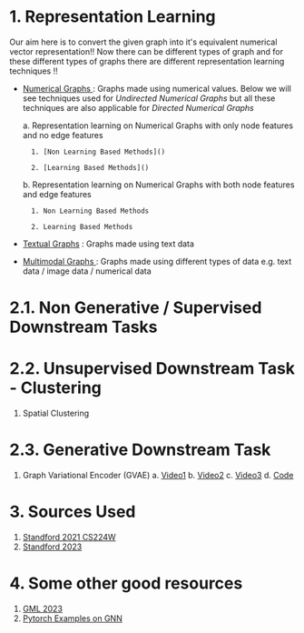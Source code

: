 # 1. Representation Learning
Our aim here is to convert the given graph into it's equivalent numerical vector representation!! Now there can be different types of graph and for these different types of graphs there are different representation learning techniques !!

- <ins> Numerical Graphs </ins> :
  Graphs made using numerical values. Below we will see techniques used for *Undirected Numerical Graphs* but all these techniques are also applicable for *Directed Numerical Graphs*
  
    a. Representation learning on Numerical Graphs with only node features and no edge features
  
        1. [Non Learning Based Methods]()
  
        2. [Learning Based Methods]()
  
    b. Representation learning on Numerical Graphs with both node features and edge features
  
        1. Non Learning Based Methods
  
        2. Learning Based Methods 

- [Textual Graphs]() :
  Graphs made using text data

- <ins> Multimodal Graphs </ins> :
  Graphs made using different types of data e.g. text data / image data / numerical data

# 2.1. Non Generative / Supervised Downstream Tasks

# 2.2. Unsupervised Downstream Task - Clustering
1. Spatial Clustering

# 2.3. Generative Downstream Task
1. Graph Variational Encoder (GVAE)
  a. [Video1](https://www.youtube.com/watch?v=ZyiW_ibeDGc)
  b. [Video2](https://www.youtube.com/watch?v=xoSU9aDSy4U)
  c. [Video3](https://www.youtube.com/watch?v=F45X7e6QS4E)
  d. [Code](https://github.com/deepfindr/gvae)

# 3. Sources Used
1. [Standford 2021 CS224W](https://www.youtube.com/playlist?list=PLoROMvodv4rPLKxIpqhjhPgdQy7imNkDn)
2. [Standford 2023](https://www.youtube.com/playlist?list=PLhlnCXGrJEEF50wrqIf42N4QIFuTe7g1V)

# 4. Some other good resources
1. [GML 2023](https://github.com/xbresson/GML2023/tree/main)
2. [Pytorch Examples on GNN](https://github.com/pyg-team/pytorch_geometric/tree/master/examples)

